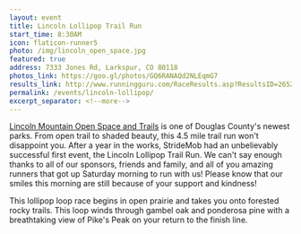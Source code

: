 ```yaml
---
layout: event
title: Lincoln Lollipop Trail Run
start_time: 8:30AM
icon: flaticon-runner5
photo: /img/lincoln_open_space.jpg
featured: true
address: 7333 Jones Rd, Larkspur, CO 80118
photos_link: https://goo.gl/photos/GQ6RANAQd2NLEqmG7
results_link: http://www.runningguru.com/RaceResults.asp?ResultsID=2652&EventID=16662
permalink: /events/lincoln-lollipop/
excerpt_separator: <!--more-->
---
```


[Lincoln Mountain Open Space and Trails](http://www.douglas.co.us/dcoutdoors/openspace-properties/lincoln-mountain-open-space/) is one of Douglas County's newest parks. From open trail to shaded beauty, this 4.5 mile trail run won't disappoint you. After a year in the works, StrideMob had an unbelievably successful first event, the Lincoln Lollipop Trail Run. We can't say enough thanks to all of our sponsors, friends and family, and all of you amazing runners that got up Saturday morning to run with us! Please know that our smiles this morning are still because of your support and kindness!
<!--more-->

This lollipop loop race begins in open prairie and takes you onto forested rocky trails. This loop winds through gambel oak and ponderosa pine with a breathtaking view of Pike's Peak on your return to the finish line.

